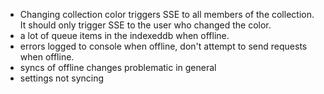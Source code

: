 - Changing collection color triggers SSE to all members of the collection. It should only trigger SSE to the user who changed the color.
- a lot of queue items in the indexeddb when offline.
- errors logged to console when offline, don't attempt to send requests when offline.
- syncs of offline changes problematic in general
- settings not syncing
